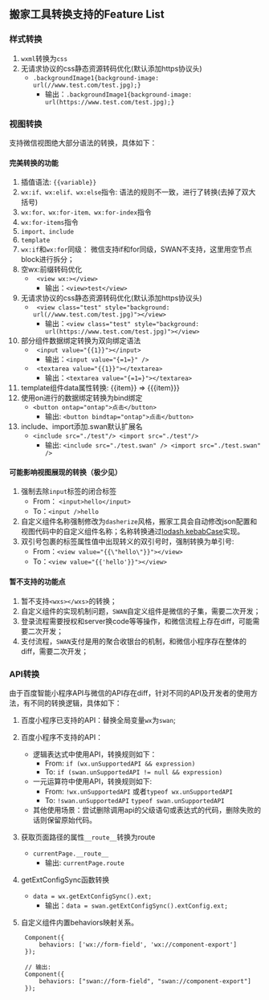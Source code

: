 ## 搬家工具转换支持的Feature List
### 样式转换
1. `wxml`转换为`css`
2. 无请求协议的css静态资源转码优化(默认添加https协议头)
    - `.backgroundImage1{background-image: url(//www.test.com/test.jpg);}`
        - 输出：`.backgroundImage1{background-image: url(https://www.test.com/test.jpg);}` 

### 视图转换
支持微信视图绝大部分语法的转换，具体如下：

#### 完美转换的功能
1. 插值语法: `{{variable}}`
2. `wx:if、wx:elif、wx:else`指令: 语法的规则不一致，进行了转换(去掉了双大括号)
3. `wx:for、wx:for-item、wx:for-index`指令
4. `wx:for-items`指令
5. `import、include`
6. `template`
7. `wx:if`和`wx:for`同级：
  微信支持if和for同级，SWAN不支持，这里用空节点block进行拆分；
8. 空wx:前缀转码优化
    - `	<view wx:></view>`
        - 输出：`<view>test</view>` 
9. 无请求协议的css静态资源转码优化(默认添加https协议头)
    - `	<view class="test" style="background: url(//www.test.com/test.jpg)"></view>`
        - 输出：`<view class="test" style="background: url(https://www.test.com/test.jpg)"></view>` 
10. 部分组件数据绑定转换为双向绑定语法
    - `	<input value="{{1}}"></input>`
        - 输出：`<input value="{=1=}" />` 
    - `	<textarea value="{{1}}"></textarea>`
        - 输出：`<textarea value="{=1=}"></textarea>` 
11. template组件data属性转换: {{item}} => {{{item}}}
12. 使用on进行的数据绑定转换为bind绑定
	- `<button ontap="ontap">点击</button>`
		- 输出:  `<button bindtap="ontap">点击</button>`
13. include、import添加.swan默认扩展名
	- `<include src="./test"/>
<import src="./test"/>`
		- 输出:  `<include src="./test.swan" />
<import src="./test.swan" />`

#### 可能影响视图展现的转换（极少见）
1. 强制去除`input`标签的闭合标签
   - From： `<input>hello</input>`
   - To：`<input />hello`
2. 自定义组件名称强制修改为`dasherize`风格，搬家工具会自动修改json配置和视图代码中的自定义组件名称；名称转换通过[lodash.kebabCase](https://lodash.com/docs/4.17.10#kebabCase)实现。
3. 双引号包裹的标签属性值中出现转义的双引号时，强制转换为单引号:
   - From：`<view value="{{\"hello\"}}"></view>`
   - To：`<view value="{{'hello'}}"></view>`

#### 暂不支持的功能点
1. 暂不支持`<wxs></wxs>`的转换；
2. 自定义组件的实现机制问题，`SWAN`自定义组件是微信的子集，需要二次开发；
3. 登录流程需要授权和server换code等等操作，和微信流程上存在diff，可能需要二次开发；
4. 支付流程，`SWAN`支付是用的聚合收银台的机制，和微信小程序存在整体的diff，需要二次开发；

### API转换
由于百度智能小程序API与微信的API存在diff，针对不同的API及开发者的使用方法，有不同的转换逻辑，具体如下：

1. 百度小程序已支持的API：替换全局变量`wx`为`swan`;
2. 百度小程序不支持的API：
   - 逻辑表达式中使用API，转换规则如下：
     - From: `if (wx.unSupportedAPI && expression)`
     - To: `if (swan.unSupportedAPI != null && expression)`
   - 一元运算符中使用API，转换规则如下:
     - From: `!wx.unSupportedAPI` 或者`typeof wx.unSupportedAPI`
     - To: `!swan.unSupportedAPI` `typeof swan.unSupportedAPI`
   - 其他使用场景：尝试删除调用api的父级语句或表达式的代码，删除失败的话则保留原始代码。
3. 获取页面路径的属性`__route__`转换为route
	- `currentPage.__route__`
		- 输出:  `currentPage.route`
4. getExtConfigSync函数转换
    - `data = wx.getExtConfigSync().ext;`
        - 输出：`data = swan.getExtConfigSync().extConfig.ext;` 
5. 自定义组件内置behaviors映射关系。

        Component({
            behaviors: ['wx://form-field', 'wx://component-export']
        });
        
        // 输出: 
        Component({
            behaviors: ["swan://form-field", "swan://component-export"]
        });